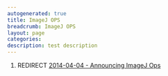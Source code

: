 ```yaml
---
autogenerated: true
title: ImageJ OPS
breadcrumb: ImageJ OPS
layout: page
categories: 
description: test description
---
```


1.  REDIRECT [2014-04-04 - Announcing ImageJ Ops](2014-04-04_-_Announcing_ImageJ_Ops )
